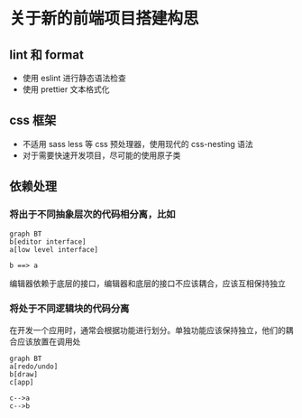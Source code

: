 # 关于新的前端项目搭建构思
## lint 和 format
+ 使用 eslint 进行静态语法检查
+ 使用 prettier 文本格式化

## css 框架
- 不适用 sass less 等 css 预处理器，使用现代的 css-nesting 语法
- 对于需要快速开发项目，尽可能的使用原子类

## 依赖处理
### 将出于不同抽象层次的代码相分离，比如
```mermaid
graph BT
b[editor interface]
a[low level interface]

b ==> a
```

编辑器依赖于底层的接口，编辑器和底层的接口不应该耦合，应该互相保持独立

### 将处于不同逻辑块的代码分离
在开发一个应用时，通常会根据功能进行划分。单独功能应该保持独立，他们的耦合应该放置在调用处
```mermaid
graph BT
a[redo/undo]
b[draw]
c[app]

c-->a
c-->b
```

